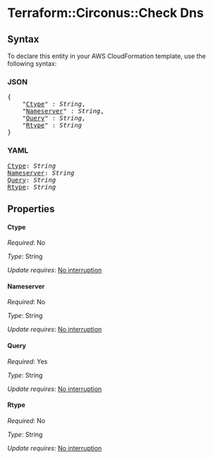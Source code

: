 # Terraform::Circonus::Check Dns

## Syntax

To declare this entity in your AWS CloudFormation template, use the following syntax:

### JSON

<pre>
{
    "<a href="#ctype" title="Ctype">Ctype</a>" : <i>String</i>,
    "<a href="#nameserver" title="Nameserver">Nameserver</a>" : <i>String</i>,
    "<a href="#query" title="Query">Query</a>" : <i>String</i>,
    "<a href="#rtype" title="Rtype">Rtype</a>" : <i>String</i>
}
</pre>

### YAML

<pre>
<a href="#ctype" title="Ctype">Ctype</a>: <i>String</i>
<a href="#nameserver" title="Nameserver">Nameserver</a>: <i>String</i>
<a href="#query" title="Query">Query</a>: <i>String</i>
<a href="#rtype" title="Rtype">Rtype</a>: <i>String</i>
</pre>

## Properties

#### Ctype

_Required_: No

_Type_: String

_Update requires_: [No interruption](https://docs.aws.amazon.com/AWSCloudFormation/latest/UserGuide/using-cfn-updating-stacks-update-behaviors.html#update-no-interrupt)

#### Nameserver

_Required_: No

_Type_: String

_Update requires_: [No interruption](https://docs.aws.amazon.com/AWSCloudFormation/latest/UserGuide/using-cfn-updating-stacks-update-behaviors.html#update-no-interrupt)

#### Query

_Required_: Yes

_Type_: String

_Update requires_: [No interruption](https://docs.aws.amazon.com/AWSCloudFormation/latest/UserGuide/using-cfn-updating-stacks-update-behaviors.html#update-no-interrupt)

#### Rtype

_Required_: No

_Type_: String

_Update requires_: [No interruption](https://docs.aws.amazon.com/AWSCloudFormation/latest/UserGuide/using-cfn-updating-stacks-update-behaviors.html#update-no-interrupt)

